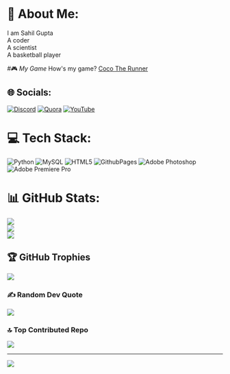 # 💫 About Me:
I am Sahil Gupta <br>A coder<br>A scientist<br>A basketball player

#🎮 *My Game*
How's my game? 
[Coco The Runner](https://prosahil.itch.io/coco-the-runner)


## 🌐 Socials:
[![Discord](https://img.shields.io/badge/Discord-%237289DA.svg?logo=discord&logoColor=white)](https://discord.gg/https://discord.gg/remjCCKW) [![Quora](https://img.shields.io/badge/Quora-%23B92B27.svg?logo=Quora&logoColor=white)](https://quora.com/profile/https://www.quora.com/profile/Sahil-2179?ch=17&oid=737396957&share=7ca41025&srid=GwoKf&target_type=user) [![YouTube](https://img.shields.io/badge/YouTube-%23FF0000.svg?logo=YouTube&logoColor=white)](https://youtube.com/@www.youtube.com/godsahil) 

# 💻 Tech Stack:
![Python](https://img.shields.io/badge/python-3670A0?style=for-the-badge&logo=python&logoColor=ffdd54) ![MySQL](https://img.shields.io/badge/mysql-%2300000f.svg?style=for-the-badge&logo=mysql&logoColor=white) ![HTML5](https://img.shields.io/badge/html5-%23E34F26.svg?style=for-the-badge&logo=html5&logoColor=white) ![GithubPages](https://img.shields.io/badge/github%20pages-121013?style=for-the-badge&logo=github&logoColor=white) ![Adobe Photoshop](https://img.shields.io/badge/adobe%20photoshop-%2331A8FF.svg?style=for-the-badge&logo=adobe%20photoshop&logoColor=white) ![Adobe Premiere Pro](https://img.shields.io/badge/Adobe%20Premiere%20Pro-9999FF.svg?style=for-the-badge&logo=Adobe%20Premiere%20Pro&logoColor=white)
# 📊 GitHub Stats:
![](https://github-readme-stats.vercel.app/api?username=KingSahil&theme=dark&hide_border=false&include_all_commits=true&count_private=true)<br/>
![](https://github-readme-streak-stats.herokuapp.com/?user=KingSahil&theme=dark&hide_border=false)<br/>
![](https://github-readme-stats.vercel.app/api/top-langs/?username=KingSahil&theme=dark&hide_border=false&include_all_commits=true&count_private=true&layout=compact)

## 🏆 GitHub Trophies
![](https://github-profile-trophy.vercel.app/?username=KingSahil&theme=radical&no-frame=false&no-bg=false&margin-w=4)

### ✍️ Random Dev Quote
![](https://quotes-github-readme.vercel.app/api?type=vetical&theme=radical)

### 🔝 Top Contributed Repo
![](https://github-contributor-stats.vercel.app/api?username=KingSahil&limit=5&theme=dark&combine_all_yearly_contributions=true)

---
[![](https://visitcount.itsvg.in/api?id=KingSahil&icon=0&color=0)](https://visitcount.itsvg.in)

<!-- Proudly created with GPRM ( https://gprm.itsvg.in ) -->
